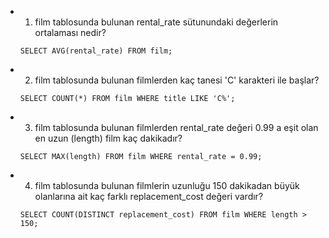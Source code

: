 - 1) film tablosunda bulunan rental_rate sütunundaki değerlerin ortalaması nedir?
    
    ```SELECT AVG(rental_rate) FROM film; ```

- 2) film tablosunda bulunan filmlerden kaç tanesi 'C' karakteri ile başlar?

    ```SELECT COUNT(*) FROM film WHERE title LIKE 'C%'; ```

- 3) film tablosunda bulunan filmlerden rental_rate değeri 0.99 a eşit olan en uzun (length) film kaç dakikadır?

    ```SELECT MAX(length) FROM film WHERE rental_rate = 0.99; ```

- 4) film tablosunda bulunan filmlerin uzunluğu 150 dakikadan büyük olanlarına ait kaç farklı replacement_cost değeri vardır?

    ```SELECT COUNT(DISTINCT replacement_cost) FROM film WHERE length > 150; ``` 